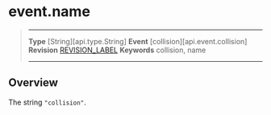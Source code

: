 
# event.name

> --------------------- ------------------------------------------------------------------------------------------
> __Type__              [String][api.type.String]
> __Event__             [collision][api.event.collision]
> __Revision__          [REVISION_LABEL](REVISION_URL)
> __Keywords__          collision, name
> --------------------- ------------------------------------------------------------------------------------------

## Overview

The string `"collision"`.